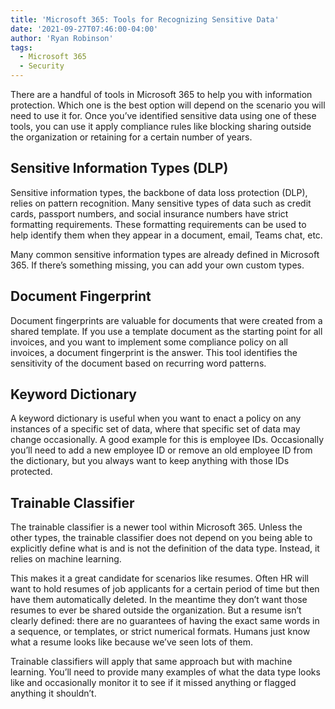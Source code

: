 ```yaml
---
title: 'Microsoft 365: Tools for Recognizing Sensitive Data'
date: '2021-09-27T07:46:00-04:00'
author: 'Ryan Robinson'
tags:
  - Microsoft 365
  - Security
---
```


There are a handful of tools in Microsoft 365 to help you with information protection. Which one is the best option will depend on the scenario you will need to use it for. Once you’ve identified sensitive data using one of these tools, you can use it apply compliance rules like blocking sharing outside the organization or retaining for a certain number of years.

## Sensitive Information Types (DLP)

Sensitive information types, the backbone of data loss protection (DLP), relies on pattern recognition. Many sensitive types of data such as credit cards, passport numbers, and social insurance numbers have strict formatting requirements. These formatting requirements can be used to help identify them when they appear in a document, email, Teams chat, etc.

Many common sensitive information types are already defined in Microsoft 365. If there’s something missing, you can add your own custom types.

## Document Fingerprint

Document fingerprints are valuable for documents that were created from a shared template. If you use a template document as the starting point for all invoices, and you want to implement some compliance policy on all invoices, a document fingerprint is the answer. This tool identifies the sensitivity of the document based on recurring word patterns.

## Keyword Dictionary

A keyword dictionary is useful when you want to enact a policy on any instances of a specific set of data, where that specific set of data may change occasionally. A good example for this is employee IDs. Occasionally you’ll need to add a new employee ID or remove an old employee ID from the dictionary, but you always want to keep anything with those IDs protected.

## Trainable Classifier

The trainable classifier is a newer tool within Microsoft 365. Unless the other types, the trainable classifier does not depend on you being able to explicitly define what is and is not the definition of the data type. Instead, it relies on machine learning.

This makes it a great candidate for scenarios like resumes. Often HR will want to hold resumes of job applicants for a certain period of time but then have them automatically deleted. In the meantime they don’t want those resumes to ever be shared outside the organization. But a resume isn’t clearly defined: there are no guarantees of having the exact same words in a sequence, or templates, or strict numerical formats. Humans just know what a resume looks like because we’ve seen lots of them.

Trainable classifiers will apply that same approach but with machine learning. You’ll need to provide many examples of what the data type looks like and occasionally monitor it to see if it missed anything or flagged anything it shouldn’t.